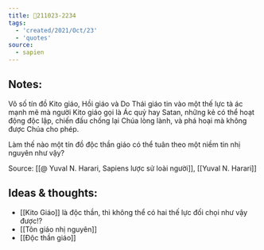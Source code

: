 ```yaml
---
title: 💬211023-2234
tags:
  - 'created/2021/Oct/23'
  - 'quotes'
source:
  - sapien
---
```


## Notes:
Vô số tín đồ Kito giáo, Hồi giáo và Do Thái giáo tin vào một thế lực tà ác mạnh mẽ mà người Kito giáo gọi là Ác quỷ hay Satan, những kẻ có thể hoạt động độc lập, chiến đấu chống lại Chúa lòng lành, và phá hoại mà không được Chúa cho phép.

Làm thế nào một tín đồ độc thần giáo có thể tuân theo một niềm tin nhị nguyên như vậy?

Source: [[@ Yuval N. Harari, Sapiens lược sử loài người]], [[Yuval N. Harari]]

## Ideas & thoughts:
- [[Kito Giáo]] là độc thần, thì không thể có hai thế lực đối chọi như vậy được!?
- [[Tôn giáo nhị nguyên]]
- [[Độc thần giáo]]
